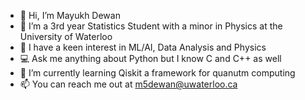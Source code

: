 - 👋 Hi, I’m Mayukh Dewan
- 👀 I’m a 3rd year Statistics Student with a minor in Physics at the University of Waterloo
- 🌱 I have a keen interest in ML/AI, Data Analysis and Physics
- 💻 Ask me anything about Python but I know C and C++ as well
- 💞️ I’m currently learning Qiskit a framework for quanutm computing
- 📫 You can reach me out at m5dewan@uwaterloo.ca

<!---
mayukh3333/mayukh3333 is a ✨ special ✨ repository because its `README.md` (this file) appears on your GitHub profile.
You can click the Preview link to take a look at your changes.
--->
